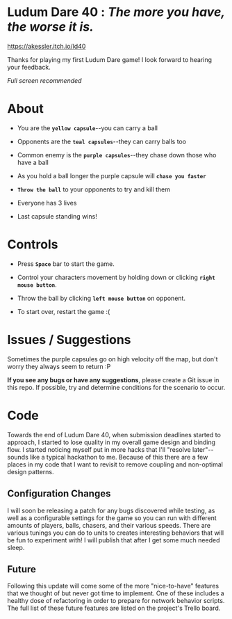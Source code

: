 # Ludum Dare 40 : _The more you have, the worse it is._

https://akessler.itch.io/ld40

Thanks for playing my first Ludum Dare game! I look forward to hearing your feedback.

*Full screen recommended*

# About

- You are the **`yellow capsule`**--you can carry a ball

- Opponents are the **`teal capsules`**--they can carry balls too

- Common enemy is the **`purple capsules`**--they chase down those who have a ball

- As you hold a ball longer the purple capsule will **`chase you faster`**

- **`Throw the ball`** to your opponents to try and kill them

- Everyone has 3 lives

- Last capsule standing wins!

# Controls

- Press **`Space`** bar to start the game.

- Control your characters movement by holding down or clicking **`right mouse button`**.

- Throw the ball by clicking **`left mouse button`** on opponent.

- To start over, restart the game :(

# Issues / Suggestions

Sometimes the purple capsules go on high velocity off the map, but don't worry they always seem to return :P

**If you see any bugs or have any suggestions**, please create a Git issue in this repo. If possible, try and determine conditions for the scenario to occur.

# Code

Towards the end of Ludum Dare 40, when submission deadlines started to approach, I started to lose quality in my overall game design and binding flow. I started noticing myself put in more hacks that I'll "resolve later"--sounds like a typical hackathon to me. Because of this there are a few places in my code that I want to revisit to remove coupling and non-optimal design patterns.

## Configuration Changes

I will soon be releasing a patch for any bugs discovered while testing, as well as a configurable settings for the game so you can run with different amounts of players, balls, chasers, and their various speeds. There are various tunings you can do to units to creates interesting behaviors that will be fun to experiment with! I will publish that after I get some much needed sleep.

## Future

Following this update will come some of the more "nice-to-have" features that we thought of but never got time to implement. One of these includes a healthy dose of refactoring in order to prepare for network behavior scripts. The full list of these future features are listed on the project's Trello board. 


